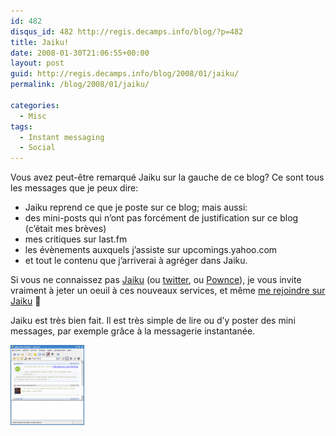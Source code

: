 ```yaml
---
id: 482
disqus_id: 482 http://regis.decamps.info/blog/?p=482
title: Jaiku!
date: 2008-01-30T21:06:55+00:00
layout: post
guid: http://regis.decamps.info/blog/2008/01/jaiku/
permalink: /blog/2008/01/jaiku/

categories:
  - Misc
tags:
  - Instant messaging
  - Social
---
```

Vous avez peut-être remarqué Jaiku sur la gauche de ce blog? Ce sont tous les messages que je peux dire:

  * Jaiku reprend ce que je poste sur ce blog; mais aussi:
  * des mini-posts qui n’ont pas forcément de justification sur ce blog (c’était mes brèves)
  * mes critiques sur last.fm
  * les évènements auxquels j’assiste sur upcomings.yahoo.com
  * et tout le contenu que j’arriverai à agréger dans Jaiku.

Si vous ne connaissez pas [Jaiku](http://Jaiku.com) (ou [twitter](http://twitter.com), ou [Pownce](http://Pownce.com)), je vous invite vraiment à jeter un oeuil à ces nouveaux services, et même [me rejoindre sur Jaiku](http://regis.jaiku.com/) 🙂

Jaiku est très bien fait. Il est très simple de lire ou d’y poster des mini messages, par exemple grâce à la messagerie instantanée. 

[![Jaiku sur Jabber](/blog/wp-content/uploads/2008/01/jaiku.thumbnail.png)](/blog/wp-content/uploads/2008/01/jaiku.png "Jaiku sur Jabber")
